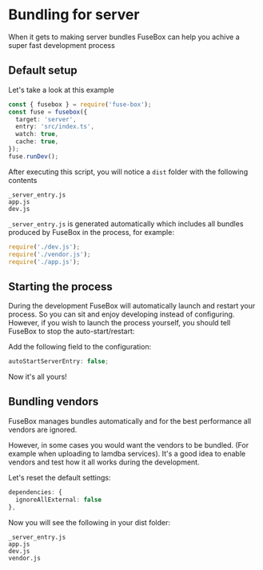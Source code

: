 # Bundling for server

When it gets to making server bundles FuseBox can help you achive a super fast development process

## Default setup

Let's take a look at this example

```ts
const { fusebox } = require('fuse-box');
const fuse = fusebox({
  target: 'server',
  entry: 'src/index.ts',
  watch: true,
  cache: true,
});
fuse.runDev();
```

After executing this script, you will notice a `dist` folder with the following contents

```
_server_entry.js
app.js
dev.js
```

`_server_entry.js` is generated automatically which includes all bundles produced by FuseBox in the process, for
example:

```js
require('./dev.js');
require('./vendor.js');
require('./app.js');
```

## Starting the process

During the development FuseBox will automatically launch and restart your process. So you can sit and enjoy developing
instead of configuring. However, if you wish to launch the process yourself, you should tell FuseBox to stop the
auto-start/restart:

Add the following field to the configuration:

```ts
autoStartServerEntry: false;
```

Now it's all yours!

## Bundling vendors

FuseBox manages bundles automatically and for the best performance all vendors are ignored.

However, in some cases you would want the vendors to be bundled. (For example when uploading to lamdba services). It's a
good idea to enable vendors and test how it all works during the development.

Let's reset the default settings:

```ts
dependencies: {
  ignoreAllExternal: false
},
```

Now you will see the following in your dist folder:

```
_server_entry.js
app.js
dev.js
vendor.js
```
